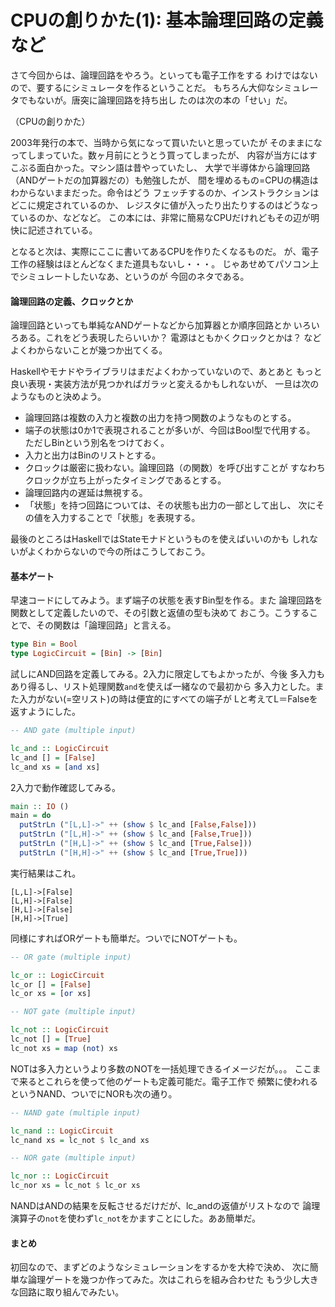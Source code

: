 # CPUの創りかた(1): 基本論理回路の定義など

さて今回からは、論理回路をやろう。といっても電子工作をする
わけではないので、要するにシミュレータを作るということだ。
もちろん大仰なシミュレータでもないが。唐突に論理回路を持ち出し
たのは次の本の「せい」だ。

（CPUの創りかた）

2003年発行の本で、当時から気になって買いたいと思っていたが
そのままになってしまっていた。数ヶ月前にとうとう買ってしまったが、
内容が当方にはすこぶる面白かった。マシン語は昔やっていたし、
大学で半導体から論理回路（ANDゲートだの加算器だの）も勉強したが、
間を埋めるもの=CPUの構造はわからないままだった。命令はどう
フェッチするのか、インストラクションはどこに規定されているのか、
レジスタに値が入ったり出たりするのはどうなっているのか、などなど。
この本には、非常に簡易なCPUだけれどもその辺が明快に記述されている。

となると次は、実際にここに書いてあるCPUを作りたくなるものだ。
が、電子工作の経験はほとんどなくまた道具もないし・・・。
じゃあせめてパソコン上でシミュレートしたいなあ、というのが
今回のネタである。

#### 論理回路の定義、クロックとか

論理回路といっても単純なANDゲートなどから加算器とか順序回路とか
いろいろある。これをどう表現したらいいか？
電源はともかくクロックとかは？
などよくわからないことが幾つか出てくる。

Haskellやモナドやライブラリはまだよくわかっていないので、あとあと
もっと良い表現・実装方法が見つかればガラッと変えるかもしれないが、
一旦は次のようなものと決めよう。

* 論理回路は複数の入力と複数の出力を持つ関数のようなものとする。
* 端子の状態は0か1で表現されることが多いが、今回はBool型で代用する。
  ただしBinという別名をつけておく。
* 入力と出力はBinのリストとする。
* クロックは厳密に扱わない。論理回路（の関数）を呼び出すことが
  すなわちクロックが立ち上がったタイミングであるとする。
* 論理回路内の遅延は無視する。
* 「状態」を持つ回路については、その状態も出力の一部として出し、
  次にその値を入力することで「状態」を表現する。

最後のところはHaskellではStateモナドというものを使えばいいのかも
しれないがよくわからないので今の所はこうしておこう。

#### 基本ゲート

早速コードにしてみよう。まず端子の状態を表すBin型を作る。また
論理回路を関数として定義したいので、その引数と返値の型も決めて
おこう。こうすることで、その関数は「論理回路」と言える。

```haskell
type Bin = Bool
type LogicCircuit = [Bin] -> [Bin]
```

試しにAND回路を定義してみる。2入力に限定してもよかったが、今後
多入力もあり得るし、リスト処理関数`and`を使えば一緒なので最初から
多入力とした。また入力がない(=空リスト)の時は便宜的にすべての端子が
Lと考えてL＝Falseを返すようにした。

```haskell
-- AND gate (multiple input)

lc_and :: LogicCircuit
lc_and [] = [False]
lc_and xs = [and xs]
```

2入力で動作確認してみる。

```haskell
main :: IO ()
main = do
  putStrLn ("[L,L]->" ++ (show $ lc_and [False,False]))
  putStrLn ("[L,H]->" ++ (show $ lc_and [False,True]))
  putStrLn ("[H,L]->" ++ (show $ lc_and [True,False]))
  putStrLn ("[H,H]->" ++ (show $ lc_and [True,True]))
```

実行結果はこれ。

```
[L,L]->[False]
[L,H]->[False]
[H,L]->[False]
[H,H]->[True]
```

同様にすればORゲートも簡単だ。ついでにNOTゲートも。

```haskell
-- OR gate (multiple input)

lc_or :: LogicCircuit
lc_or [] = [False]
lc_or xs = [or xs]

-- NOT gate (multiple input)

lc_not :: LogicCircuit
lc_not [] = [True]
lc_not xs = map (not) xs
```

NOTは多入力というより多数のNOTを一括処理できるイメージだが。。。
ここまで来るとこれらを使って他のゲートも定義可能だ。電子工作で
頻繁に使われるというNAND、ついでにNORも次の通り。

```haskell
-- NAND gate (multiple input)

lc_nand :: LogicCircuit
lc_nand xs = lc_not $ lc_and xs

-- NOR gate (multiple input)

lc_nor :: LogicCircuit
lc_nor xs = lc_not $ lc_or xs
```

NANDはANDの結果を反転させるだけだが、lc_andの返値がリストなので
論理演算子の`not`を使わず`lc_not`をかますことにした。ああ簡単だ。

#### まとめ

初回なので、まずどのようなシミュレーションをするかを大枠で決め、
次に簡単な論理ゲートを幾つか作ってみた。次はこれらを組み合わせた
もう少し大きな回路に取り組んでみたい。

